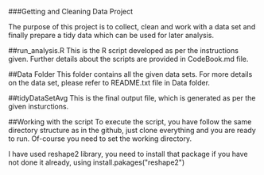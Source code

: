 ###Getting and Cleaning Data Project

The purpose of this project is to collect, clean and work with a data set and finally prepare a tidy data which can be used for later analysis.

##run_analysis.R 
This is the R script developed as per the instructions given. Further details about the scripts are provided in CodeBook.md file.

##Data Folder
This folder contains all the given data sets. For more details on the data set, please refer to README.txt file in Data folder.

##tidyDataSetAvg
This is the final output file, which is generated as per the given insturctions.

##Working with the script
To execute the script, you have follow the same directory structure as in the github, just clone everything and you are ready to run. Of-course you need to set the working directory.

I have used reshape2 library, you need to install that package if you have not done it already, using install.pakages("reshape2") 
